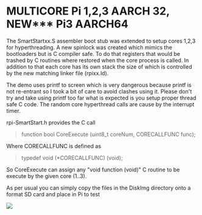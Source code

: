 # MULTICORE Pi 1,2,3 AARCH 32, NEW*** Pi3 AARCH64 
>
The SmartStartxx.S assembler boot stub was extended to setup cores 1,2,3 for hyperthreading. A new spinlock was created which mimics the bootloaders but is C compiler safe. To do that registers that would be trashed by C routines where restored when the core process is called. In addition to that each core has its own stack the size of which is controlled by the new matching linker file (rpixx.ld).
>
The demo uses printf to screen which is very dangerous because printf is not re-entrant so I took a bit of care to avoid clashes using it. Please don't try and take using printf too far what is expected is you setup proper thread safe C code. The random core hyperthread calls are cause by the interrupt timer.
>
 rpi-SmartStart.h provides the C call
>function bool CoreExecute (uint8_t coreNum, CORECALLFUNC func);
>
Where CORECALLFUNC is defined as
>typedef void (*CORECALLFUNC) (void);
>
So CoreExecute can assign any "void function (void)" C routine to be execute by the given core (1..3).
>
 As per usual you can simply copy the files in the DiskImg directory onto a format SD card and place in Pi to test
>
![](https://github.com/LdB-ECM/Raspberry-Pi/blob/master/Images/Multicore.jpg)
